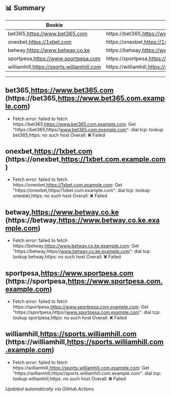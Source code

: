## 📊 Summary
| Bookie | URL | Status |
|--------|-----|--------|
| bet365,https://www.bet365.com | https://bet365,https://www.bet365.com.example.com | ❌ |
| onexbet,https://1xbet.com | https://onexbet,https://1xbet.com.example.com | ❌ |
| betway,https://www.betway.co.ke | https://betway,https://www.betway.co.ke.example.com | ❌ |
| sportpesa,https://www.sportpesa.com | https://sportpesa,https://www.sportpesa.com.example.com | ❌ |
| williamhill,https://sports.williamhill.com | https://williamhill,https://sports.williamhill.com.example.com | ❌ |

---

## bet365,https://www.bet365.com (https://bet365,https://www.bet365.com.example.com)
- Fetch error: failed to fetch https://bet365,https://www.bet365.com.example.com: Get "https://bet365,https//www.bet365.com.example.com": dial tcp: lookup bet365,https: no such host
Overall: ❌ Failed

## onexbet,https://1xbet.com (https://onexbet,https://1xbet.com.example.com)
- Fetch error: failed to fetch https://onexbet,https://1xbet.com.example.com: Get "https://onexbet,https//1xbet.com.example.com": dial tcp: lookup onexbet,https: no such host
Overall: ❌ Failed

## betway,https://www.betway.co.ke (https://betway,https://www.betway.co.ke.example.com)
- Fetch error: failed to fetch https://betway,https://www.betway.co.ke.example.com: Get "https://betway,https//www.betway.co.ke.example.com": dial tcp: lookup betway,https: no such host
Overall: ❌ Failed

## sportpesa,https://www.sportpesa.com (https://sportpesa,https://www.sportpesa.com.example.com)
- Fetch error: failed to fetch https://sportpesa,https://www.sportpesa.com.example.com: Get "https://sportpesa,https//www.sportpesa.com.example.com": dial tcp: lookup sportpesa,https: no such host
Overall: ❌ Failed

## williamhill,https://sports.williamhill.com (https://williamhill,https://sports.williamhill.com.example.com)
- Fetch error: failed to fetch https://williamhill,https://sports.williamhill.com.example.com: Get "https://williamhill,https//sports.williamhill.com.example.com": dial tcp: lookup williamhill,https: no such host
Overall: ❌ Failed


_Updated automatically via GitHub Actions_
